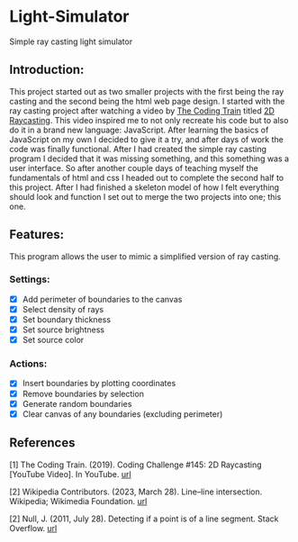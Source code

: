# Light-Simulator
Simple ray casting light simulator

## Introduction:
This project started out as two smaller projects with the first being the ray casting and the second being the html web page design. I started with the ray casting project after watching a video by [The Coding Train](https://www.youtube.com/@TheCodingTrain) titled [2D Raycasting](https://www.youtube.com/watch?v=TOEi6T2mtHo&t=1531s). This video inspired me to not only recreate his code but to also do it in a brand new language: JavaScript. After learning the basics of JavaScript on my own I decided to give it a try, and after days of work the code was finally functional. After I had created the simple ray casting program I decided that it was missing something, and this something was a user interface. So after another couple days of teaching myself the fundamentals of html and css I headed out to complete the second half to this project. After I had finished a skeleton model of how I felt everything should look and function I set out to merge the two projects into one; this one.

## Features:
This program allows the user to mimic a simplified version of ray casting.

### Settings:
- [x] Add perimeter of boundaries to the canvas 
- [x] Select density of rays
- [x] Set boundary thickness
- [x] Set source brightness
- [x] Set source color

### Actions:
- [x] Insert boundaries by plotting coordinates
- [x] Remove boundaries by selection
- [x] Generate random boundaries
- [x] Clear canvas of any boundaries (excluding perimeter)

## References
<a id="1">[1]</a> 
The Coding Train. (2019). Coding Challenge #145: 2D Raycasting [YouTube Video]. In YouTube. [url](https://www.youtube.com/watch?v=TOEi6T2mtHo&t=1532s)

<a id="2">[2]</a> 
Wikipedia Contributors. (2023, March 28). Line–line intersection. Wikipedia; Wikimedia Foundation. [url](https://en.wikipedia.org/wiki/Line%E2%80%93line_intersection)

<a id="2">[2]</a> 
Null, J. (2011, July 28). Detecting if a point is of a line segment. Stack Overflow. [url](https://stackoverflow.com/questions/6865832/detecting-if-a-point-is-of-a-line-segment/6877674#6877674)

‌
